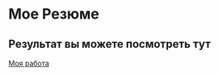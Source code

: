 # Мое Резюме

## Результат вы можете посмотреть тут

[Моя работа](https://kuler876.github.io/resume/)
